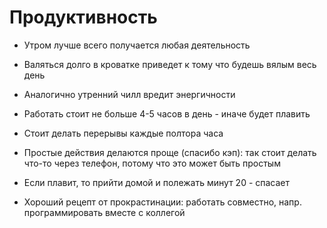 # Продуктивность

- Утром лучше всего получается любая деятельность
- Валяться долго в кроватке приведет к тому что будешь вялым весь день
- Аналогично утренний чилл вредит энергичности

- Работать стоит не больше 4-5 часов в день - иначе будет плавить
- Стоит делать перерывы каждые полтора часа

- Простые действия делаются проще (спасибо кэп): так стоит делать что-то через телефон, потому что это может быть
  простым
- Если плавит, то прийти домой и полежать минут 20 - спасает
- Хороший рецепт от прокрастинации: работать совместно, напр. программировать вместе с коллегой